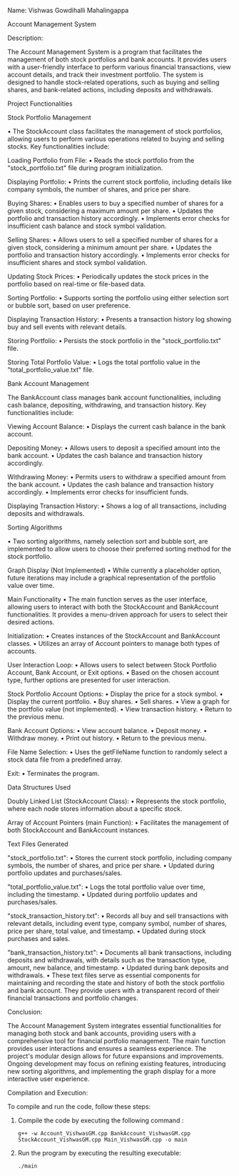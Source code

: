 Name: Vishwas Gowdihalli Mahalingappa

Account Management System


Description:

The Account Management System is a program that facilitates the management of both stock portfolios and bank accounts. It provides users with a user-friendly interface to perform various financial transactions, view account details, and track their investment portfolio. The system is designed to handle stock-related operations, such as buying and selling shares, and bank-related actions, including deposits and withdrawals.
	
Project Functionalities

Stock Portfolio Management

•	The StockAccount class facilitates the management of stock portfolios, allowing users to perform various operations related to buying and selling stocks. Key functionalities include:

Loading Portfolio from File:
•	Reads the stock portfolio from the "stock_portfolio.txt" file during program initialization.

Displaying Portfolio:
•	Prints the current stock portfolio, including details like company symbols, the number of shares, and price per share.

Buying Shares:
•	Enables users to buy a specified number of shares for a given stock, considering a maximum amount per share.
•	Updates the portfolio and transaction history accordingly.
•	Implements error checks for insufficient cash balance and stock symbol validation.

Selling Shares:
•	Allows users to sell a specified number of shares for a given stock, considering a minimum amount per share.
•	Updates the portfolio and transaction history accordingly.
•	Implements error checks for insufficient shares and stock symbol validation.

Updating Stock Prices:
•	Periodically updates the stock prices in the portfolio based on real-time or file-based data.

Sorting Portfolio:
•	Supports sorting the portfolio using either selection sort or bubble sort, based on user preference.

Displaying Transaction History:
•	Presents a transaction history log showing buy and sell events with relevant details.

Storing Portfolio:
•	Persists the stock portfolio in the "stock_portfolio.txt" file.

Storing Total Portfolio Value:
•	Logs the total portfolio value in the "total_portfolio_value.txt" file.

Bank Account Management

The BankAccount class manages bank account functionalities, including cash balance, depositing, withdrawing, and transaction history. Key functionalities include:

Viewing Account Balance:
•	Displays the current cash balance in the bank account.

Depositing Money:
•	Allows users to deposit a specified amount into the bank account.
•	Updates the cash balance and transaction history accordingly.

Withdrawing Money:
•	Permits users to withdraw a specified amount from the bank account.
•	Updates the cash balance and transaction history accordingly.
•	Implements error checks for insufficient funds.

Displaying Transaction History:
•	Shows a log of all transactions, including deposits and withdrawals.

Sorting Algorithms

•	Two sorting algorithms, namely selection sort and bubble sort, are implemented to allow users to choose their preferred sorting method for the stock portfolio.

Graph Display (Not Implemented)
•	While currently a placeholder option, future iterations may include a graphical representation of the portfolio value over time.

Main Functionality
•	The main function serves as the user interface, allowing users to interact with both the StockAccount and BankAccount functionalities. It provides a menu-driven approach for users to select their desired actions.

Initialization:
•	Creates instances of the StockAccount and BankAccount classes.
•	Utilizes an array of Account pointers to manage both types of accounts.

User Interaction Loop:
•	Allows users to select between Stock Portfolio Account, Bank Account, or Exit options.
•	Based on the chosen account type, further options are presented for user interaction.

Stock Portfolio Account Options:
•	Display the price for a stock symbol.
•	Display the current portfolio.
•	Buy shares.
•	Sell shares.
•	View a graph for the portfolio value (not implemented).
•	View transaction history.
•	Return to the previous menu.

Bank Account Options:
•	View account balance.
•	Deposit money.
•	Withdraw money.
•	Print out history.
•	Return to the previous menu.

File Name Selection:
•	Uses the getFileName function to randomly select a stock data file from a predefined array.

Exit:
•	Terminates the program.


Data Structures Used

Doubly Linked List (StockAccount Class):
•	Represents the stock portfolio, where each node stores information about a specific stock.

Array of Account Pointers (main Function):
•	Facilitates the management of both StockAccount and BankAccount instances.

Text Files Generated

"stock_portfolio.txt":
•	Stores the current stock portfolio, including company symbols, the number of shares, and price per share.
•	Updated during portfolio updates and purchases/sales.

"total_portfolio_value.txt":
•	Logs the total portfolio value over time, including the timestamp.
•	Updated during portfolio updates and purchases/sales.

"stock_transaction_history.txt":
•	Records all buy and sell transactions with relevant details, including event type, company symbol, number of shares, price per share, total value, and timestamp.
•	Updated during stock purchases and sales.

"bank_transaction_history.txt":
•	Documents all bank transactions, including deposits and withdrawals, with details such as the transaction type, amount, new balance, and timestamp.
•	Updated during bank deposits and withdrawals.
•	These text files serve as essential components for maintaining and recording the state and history of both the stock portfolio and bank account. They provide users with a transparent record of their financial transactions and portfolio changes.

Conclusion:

The Account Management System integrates essential functionalities for managing both stock and bank accounts, providing users with a comprehensive tool for financial portfolio management. The main function provides user interactions and ensures a seamless experience. The project's modular design allows for future expansions and improvements. Ongoing development may focus on refining existing features, introducing new sorting algorithms, and implementing the graph display for a more interactive user experience.

Compilation and Execution:

To compile and run the code, follow these steps:

1.	Compile the code by executing the following command :

        g++ -w Account_VishwasGM.cpp BankAccount_VishwasGM.cpp StockAccount_VishwasGM.cpp Main_VishwasGM.cpp -o main
        
2.	Run the program by executing the resulting executable:

        ./main

